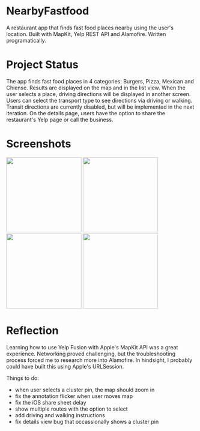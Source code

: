 # NearbyFastfood

A restaurant app that finds fast food places nearby using the user's location. Built with MapKit, Yelp REST API and Alamofire. Written programatically.

# Project Status

The app finds fast food places in 4 categories: Burgers, Pizza, Mexican and Chiense. Results are displayed on the map and in the list view. When the user selects a place, driving directions will be displayed in another screen. Users can select the transport type to see directions via driving or walking. Transit directions are currently disabled, but will be implemented in the next iteration. On the details page, users have the option to share the restaurant's Yelp page or call the business.

# Screenshots

<p float="left">
<img src="https://github.com/mcipswitch/nearby-fastfood/blob/master/Screenshots/fastfoodplaces_mapview.png" width="200">
<img src="https://github.com/mcipswitch/nearby-fastfood/blob/master/Screenshots/fastfoodplaces_listview.png" width="200">
<img src="https://github.com/mcipswitch/nearby-fastfood/blob/master/Screenshots/restaurant_detailsview.png" width="200">
<img src="https://github.com/mcipswitch/nearby-fastfood/blob/master/Screenshots/restaurant_detailsview_share.png" width="200">
</p>

# Reflection

Learning how to use Yelp Fusion with Apple's MapKit API was a great experience. Networking proved challenging, but the troubleshooting process forced me to research more into Alamofire. In hindsight, I probably could have built this using Apple's URLSession.

Things to do:

* when user selects a cluster pin, the map should zoom in
* fix the annotation flicker when user moves map
* fix the iOS share sheet delay
* show multiple routes with the option to select
* add driving and walking instructions
* fix details view bug that occassionally shows a cluster pin

